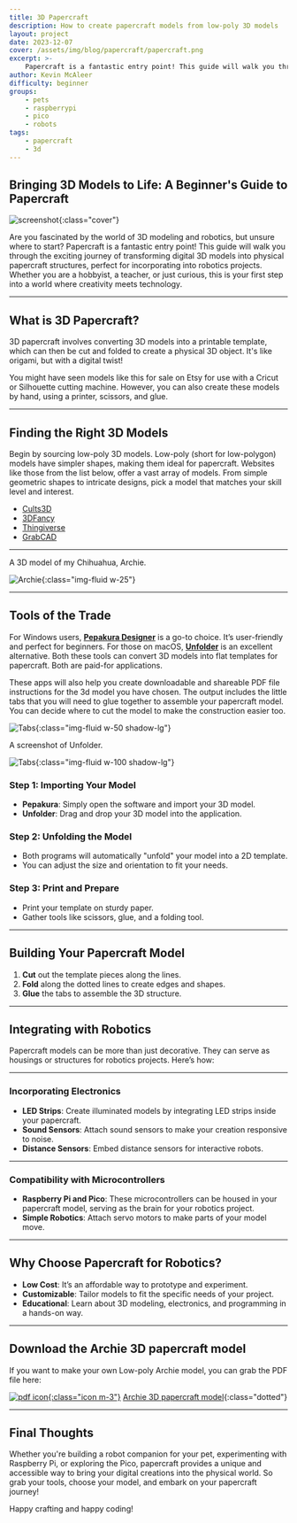 ```yaml
---
title: 3D Papercraft
description: How to create papercraft models from low-poly 3D models
layout: project
date: 2023-12-07
cover: /assets/img/blog/papercraft/papercraft.png
excerpt: >-
    Papercraft is a fantastic entry point! This guide will walk you through the exciting journey of transforming digital 3D models into physical papercraft structures, perfect for incorporating into robotics projects
author: Kevin McAleer
difficulty: beginner
groups:
    - pets
    - raspberrypi
    - pico
    - robots
tags:
    - papercraft
    - 3d
---
```


## Bringing 3D Models to Life: A Beginner's Guide to Papercraft

![screenshot](/assets/img/blog/papercraft/screenshot.png){:class="cover"}

Are you fascinated by the world of 3D modeling and robotics, but unsure where to start? Papercraft is a fantastic entry point! This guide will walk you through the exciting journey of transforming digital 3D models into physical papercraft structures, perfect for incorporating into robotics projects. Whether you are a hobbyist, a teacher, or just curious, this is your first step into a world where creativity meets technology.

---

## What is 3D Papercraft?

3D papercraft involves converting 3D models into a printable template, which can then be cut and folded to create a physical 3D object. It's like origami, but with a digital twist!

You might have seen models like this for sale on Etsy for use with a Cricut or Silhouette cutting machine. However, you can also create these models by hand, using a printer, scissors, and glue.

---

## Finding the Right 3D Models

Begin by sourcing low-poly 3D models. Low-poly (short for low-polygon) models have simpler shapes, making them ideal for papercraft. Websites like those from the list below, offer a vast array of models. From simple geometric shapes to intricate designs, pick a model that matches your skill level and interest.

- [Cults3D](https://www.cults3d.com)
- [3DFancy](https://www.3dfancy.com)
- [Thingiverse](https://www.thingiverse.com)
- [GrabCAD](https://www.grabcad.com)

---

A 3D model of my Chihuahua, Archie.

![Archie](/assets/img/blog/papercraft/archie.png){:class="img-fluid w-25"}

---

## Tools of the Trade

For Windows users, [**Pepakura Designer**](https://tamasoft.co.jp/pepakura_designer/) is a go-to choice. It’s user-friendly and perfect for beginners. For those on macOS, [**Unfolder**](https://www.unfolder.app/) is an excellent alternative. Both these tools can convert 3D models into flat templates for papercraft. Both are paid-for applications.

These apps will also help you create downloadable and shareable PDF file instructions for the 3d model you have chosen. The output includes the little tabs that you will need to glue together to assemble your papercraft model. You can decide where to cut the model to make the construction easier too.

![Tabs](/assets/img/blog/papercraft/tabs.png){:class="img-fluid w-50 shadow-lg"}

A screenshot of Unfolder.

![Tabs](/assets/img/blog/papercraft/unfolder.png){:class="img-fluid w-100 shadow-lg"}

### Step 1: Importing Your Model

- **Pepakura**: Simply open the software and import your 3D model.
- **Unfolder**: Drag and drop your 3D model into the application.

### Step 2: Unfolding the Model

- Both programs will automatically "unfold" your model into a 2D template.
- You can adjust the size and orientation to fit your needs.

### Step 3: Print and Prepare

- Print your template on sturdy paper.
- Gather tools like scissors, glue, and a folding tool.

---

## Building Your Papercraft Model

1. **Cut** out the template pieces along the lines.
2. **Fold** along the dotted lines to create edges and shapes.
3. **Glue** the tabs to assemble the 3D structure.

---

## Integrating with Robotics

Papercraft models can be more than just decorative. They can serve as housings or structures for robotics projects. Here’s how:

---

### Incorporating Electronics

- **LED Strips**: Create illuminated models by integrating LED strips inside your papercraft.
- **Sound Sensors**: Attach sound sensors to make your creation responsive to noise.
- **Distance Sensors**: Embed distance sensors for interactive robots.

---

### Compatibility with Microcontrollers

- **Raspberry Pi and Pico**: These microcontrollers can be housed in your papercraft model, serving as the brain for your robotics project.
- **Simple Robotics**: Attach servo motors to make parts of your model move.

---

## Why Choose Papercraft for Robotics?

- **Low Cost**: It’s an affordable way to prototype and experiment.
- **Customizable**: Tailor models to fit the specific needs of your project.
- **Educational**: Learn about 3D modeling, electronics, and programming in a hands-on way.

---

## Download the Archie 3D papercraft model

If you want to make your own Low-poly Archie model, you can grab the PDF file here:

[![pdf icon](/assets/img/pdf_icon.png){:class="icon m-3"}](/assets/pdf/archie3d.pdf) [Archie 3D papercraft model](/assets/pdf/archie3d.pdf){:class="dotted"}

---

## Final Thoughts

Whether you're building a robot companion for your pet, experimenting with Raspberry Pi, or exploring the Pico, papercraft provides a unique and accessible way to bring your digital creations into the physical world. So grab your tools, choose your model, and embark on your papercraft journey!

Happy crafting and happy coding!
